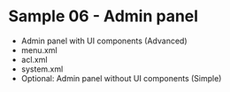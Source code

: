 # Sample 06 - Admin panel

* Admin panel with UI components (Advanced)
* menu.xml
* acl.xml
* system.xml
* Optional: Admin panel without UI components (Simple)


